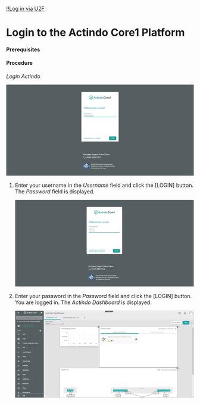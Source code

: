   
[!!Log in via U2F](./01b_U2FLogin.md)

# Login to the Actindo Core1 Platform 


#### Prerequisites

#### Procedure

*Login Actindo*

![Login username](../../Assets/Screenshots/Core1Platform/UsingCore1/LoginUserName.png "[Login username]")

1. Enter your username in the *Username* field and click the [LOGIN] button.   
    The *Password* field is displayed.

    ![Login password](../../Assets/Screenshots/Core1Platform/UsingCore1/LoginPassword.png "[Login password]")

2. Enter your password in the *Password* field and click the [LOGIN] button.  
  You are logged in. The *Actindo Dashboard* is displayed.

    ![Actindo dashboard](../../Assets/Screenshots/Core1Platform/UsingCore1/Core1Platform.png "[Actindo dashboard]")
    